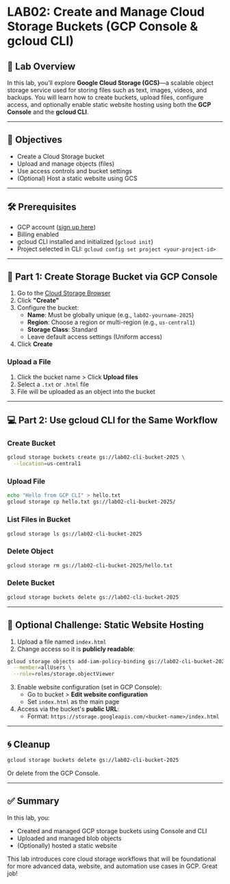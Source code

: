# LAB02: Create and Manage Cloud Storage Buckets (GCP Console & gcloud CLI)

## 🧠 Lab Overview

In this lab, you’ll explore **Google Cloud Storage (GCS)**—a scalable object storage service used for storing files such as text, images, videos, and backups. You will learn how to create buckets, upload files, configure access, and optionally enable static website hosting using both the **GCP Console** and the **gcloud CLI**.

---

## 🎯 Objectives

- Create a Cloud Storage bucket
- Upload and manage objects (files)
- Use access controls and bucket settings
- (Optional) Host a static website using GCS

---

## 🛠️ Prerequisites

- GCP account ([sign up here](https://cloud.google.com/free))
- Billing enabled
- gcloud CLI installed and initialized (`gcloud init`)
- Project selected in CLI: `gcloud config set project <your-project-id>`

---

## 📄 Part 1: Create Storage Bucket via GCP Console

1. Go to the [Cloud Storage Browser](https://console.cloud.google.com/storage/browser)
2. Click **"Create"**
3. Configure the bucket:
   - **Name**: Must be globally unique (e.g., `lab02-yourname-2025`)
   - **Region**: Choose a region or multi-region (e.g., `us-central1`)
   - **Storage Class**: Standard
   - Leave default access settings (Uniform access)
4. Click **Create**

### Upload a File
1. Click the bucket name > Click **Upload files**
2. Select a `.txt` or `.html` file
3. File will be uploaded as an object into the bucket

---

## 💻 Part 2: Use gcloud CLI for the Same Workflow

### Create Bucket
```bash
gcloud storage buckets create gs://lab02-cli-bucket-2025 \
  --location=us-central1
```

### Upload File
```bash
echo "Hello from GCP CLI" > hello.txt
gcloud storage cp hello.txt gs://lab02-cli-bucket-2025/
```

### List Files in Bucket
```bash
gcloud storage ls gs://lab02-cli-bucket-2025
```

### Delete Object
```bash
gcloud storage rm gs://lab02-cli-bucket-2025/hello.txt
```

### Delete Bucket
```bash
gcloud storage buckets delete gs://lab02-cli-bucket-2025
```

---

## 🧪 Optional Challenge: Static Website Hosting

1. Upload a file named `index.html`
2. Change access so it is **publicly readable**:
```bash
gcloud storage objects add-iam-policy-binding gs://lab02-cli-bucket-2025/index.html \
  --member=allUsers \
  --role=roles/storage.objectViewer
```

3. Enable website configuration (set in GCP Console):
   - Go to bucket > **Edit website configuration**
   - Set `index.html` as the main page
4. Access via the bucket's **public URL**:
   - Format: `https://storage.googleapis.com/<bucket-name>/index.html`

---

## 🌀 Cleanup

```bash
gcloud storage buckets delete gs://lab02-cli-bucket-2025
```
Or delete from the GCP Console.

---

## ✅ Summary

In this lab, you:
- Created and managed GCP storage buckets using Console and CLI
- Uploaded and managed blob objects
- (Optionally) hosted a static website

This lab introduces core cloud storage workflows that will be foundational for more advanced data, website, and automation use cases in GCP. Great job!

